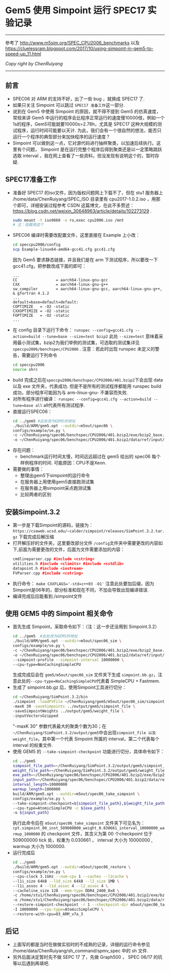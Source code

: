 # Gem5 使用 Simpoint 运行 SPEC17 实验记录
---
参考了 http://www.m5sim.org/SPEC_CPU2006_benchmarks 以及 https://cluelessram.blogspot.com/2017/10/using-simpoint-in-gem5-to-speed-up_11.html

*Copy right by ChenRuiyang*

---

## 前言
+   SPEC06 对 ARM 的支持不好，出了一些 bug ，就换成 SPEC17 了.
+   如果只关注 Simpoint 可以跳过 `SPEC17 准备工作`这一部分.
+   说到在 Gem5 中使用 Simpoint 的原因，就不得不提到 Gem5 的仿真速度，常规来讲 Gem5 中运行的程序会比程序正常运行的速度慢10000倍，例如一个1s的程序，Gem5可能就要10000s=2.78h，尤其是 SPEC17 这种大规模的测试程序，运行时间可能要以天计. 为此，我们会有一个很自然的想法，能否只运行一个程序的典型部分来加快程序的运行速度？
+   Simpoint 可以做到这一点，它对源代码进行抽样聚类，以加速后续执行。这里有个问题， Simpoint 是在运行完整个程序后得到聚类还是以一定策略跳跃选取 interval ，我在网上查看了一些资料，但没发现有说明这个的，暂时存疑.

## SPEC17准备工作
+   准备好 SPEC17 的iso文件，因为版权问题网上下载不了，但在 stu1 服务器上 /home/data/ChenRuiyang/SPEC_ISO 目录里有 cpu2017-1.0.2.iso ，用那个即可，详细安装过程参考 CSDN 这篇博文，在此不多赘述：
    https://blog.csdn.net/weixin_30648963/article/details/102273129 .
    ```bash
    sudo mount -t iso9660 -o ro,exec cpu2006.iso /mnt
    # 注：挂载用这个
    ```
+   SPEC06 编译时需要改配置文件，这里直接在 Example 上小改：
    ```bash
    cd speccpu2006/config
    scp Example-linux64-amd64-gcc41.cfg gcc41.cfg
    ```
    因为 Gem5 要求静态链接，并且我们是在 arm 下测试程序，所以要改一下 gcc41.cfg，把参数改成下面的即可：
    ```
    ...
    CC                 = aarch64-linux-gnu-gcc
    CXX                = aarch64-linux-gnu-g++
    sw_compiler        = aarch64-linux-gnu-gcc, aarch64-linux-gnu-g++,  & gfortran 4.1.2
    ...
    default=base=default=default:
    COPTIMIZE   = -O2 -static
    CXXOPTIMIZE = -O2 -static
    FOPTIMIZE   = -O2 -static
    ...
    ```
+   在 config 目录下运行下命令：
    `runspec --config=gcc41.cfg --action=build --tune=base --size=test bzip2`
    此处 `--size=test` 意味着采用最小测试集，bzip2为我们举例的测试集，可选取的测试集详见 `speccpu2006/benchspec/CPU2006` .
    注意：若此时出现 runspec 未定义的警告，需要运行下列命令
    ```bash
    cd speccpu2006
    source shrc
    ```
+   build 完成之后在`speccpu2006/benchspec/CPU2006/401.bzip2`下会出现 data 以及 exe 文件夹，代表成功.
    但是不是所有的测试程序都能用 runspec build 成功，部分程序可能因为与 arm-linux-gnu- 不兼容而失败.
+   对所有程序进行编译：
    `runspec --config=gcc41.cfg --action=build --tune=base all`
    all代表所有测试程序.
+   直接运行SPEC06：
    ```bash
    cd ../gem5 #此处改为GEM5的地址
    ./build/ARM/gem5.opt --outdir=m5out/spec06 \
    configs/example/se.py \
    -c ~/ChenRuiyang/spec06/benchspec/CPU2006/401.bzip2/exe/bzip2_base.armv7-gcc \
    -o ~/ChenRuiyang/spec06/benchspec/CPU2006/401.bzip2/data/ref/input/control
    ```
+   存在问题：
    +   benchmark运行时间太慢，时间远远超过在 gem5 给出的 spec06 每个样例程序的时间.
        可能原因：CPU不是Xeon.
+   需要做的事情：
    +   整理出gem5下simpoint的运行命令
    +   在服务器上用使用gem5直接跑测试集
    +   在服务器上用simpoint采点跑测试集
    +   比较两者的区别

## 安装Simpoint.3.2
+   第一步是下载Simpoint的源码，链接为：
    `https://cseweb.ucsd.edu/~calder/simpoint/releases/SimPoint.3.2.tar.gz`
    下载完成后解压缩
+   打开解压好的文件夹，这里要改部分文件
    `/config`文件夹中需要更改的内容如下,前面为需要更改的文件，后面为文件需要添加的内容：
    ```cpp
    cmdlineparser.cpp #include <cstring>
    utilities.h #include <climits> #include <cstdlib>
    datapoint.h #include <iostream>
    FVParser.cpp #include <cstring>
    ```
+   执行命令：
    `make CXXFLAGS='-std=c++03 -O1'`
    注意此处要加后缀，因为Simpoint是06年的，部分标准和现在不同，不加会导致出现编译错误.
+   编译完成后应能看到./simpoint文件

## 使用 GEM5 中的 Simpoint 相关命令
+   首先生成 Simpoint，采取命令如下：（注：这一步还没用到 Simpoint.3.2）
    ```bash
    cd ../gem5  #此处改为GEM5的地址
    ./build/ARM/gem5.opt --outdir=m5out/spec06_sim \
    configs/example/se.py \
    -c ~/ChenRuiyang/spec06/benchspec/CPU2006/401.bzip2/exe/bzip2_base.armv7-gcc \
    -o ~/ChenRuiyang/spec06/benchspec/CPU2006/401.bzip2/data/ref/input/control \
    --simpoint-profile --simpoint-interval 10000000 \
    --cpu-type=NonCachingSimpleCPU
    ```
    生成完成后会在 `gem5/m5out/spec06_sim` 文件夹下生成 `simpoint.bb.gz`，注意此处的`--cpu-type=NoCachingSimpleCPU`代表着 SimpleCPU + Fastmem.
+   生成了 simpoint.bb.gz 后，使用Simpoint工具进行切分：
    ```bash
    cd ~/ChenRuiyang/SimPoint.3.2/bin
    ./simpoint -loadFVFile ~/ChenRuiyang/gem5/m5out/spec06_sim/simpoint.bb.gz \
    -maxK 30 -saveSimpoints ../output/gem5/simpoint_file \
    -saveSimpointWeights ../output/gem5/weight_file \
    -inputVectorsGzipped
    ```
    "-maxK 30" 参数代表最大的聚类个数为30；在`~/ChenRuiyang/SimPoint.3.2/output/gem5`中会出现`simpoint_file 以及 weight_file`，其中第一个代表 Simpoint 所属的 interval，第二个代表每个 interval 的权重文件.
+   使用 GEM5 的 `--take-simpoint-checkpoint` 功能进行切分，具体命令如下：
    ```bash
    cd ../gem5
    simpoint_file_path=~/ChenRuiyang/SimPoint.3.2/output/gem5/simpoint_file
    weight_file_path=~/ChenRuiyang/SimPoint.3.2/output/gem5/weight_file
    exe_path=~/ChenRuiyang/spec06/benchspec/CPU2006/401.bzip2/exe/bzip2_base.armv7-gcc
    input_path=~/ChenRuiyang/spec06/benchspec/CPU2006/401.bzip2/data/ref/input/control
    interval_length=10000000
    warmup_length=1000000
    build/ARM/gem5.opt --outdir=m5out/spec06_take_simpoint \
    configs/example/se.py \
    --take-simpoint-checkpoint=${simpoint_file_path},${weight_file_path},${interval_length},${warmup_length} \
    --cpu-type=AtomicSimpleCPU -c ${exe_path} \
    -o ${input_path}
    ```
    执行此命令后在 `m5out/spec06_take_simpoint` 文件夹下可见名为：
    `cpt.simpoint_00_inst_509000000_weight_0.030661_interval_10000000_warmup_1000000`
    的 checkpoint 文件，其含义为第 00 个checkpoint 位于 509000000 tick 处，权重为 0.030661 ， interval 大小为 10000000 , warmup 大小为 1000000.
+   运行完成后
    ```bash
    cd ../gem5
    ./build/ARM/gem5.opt --outdir=m5out/spec06_restore \
    configs/example/se.py \
    --cpu-clock 3.1GHz --num-cpu 1 --caches --l2cache \
    --l1i_size 64kB --l1d_size 64kB --l2_size 1MB \
    --l1i_assoc 4 --l1d_assoc 4 --l2_assoc 4 \
    --cacheline_size 128 --mem-type DDR4_2400_8x8 \
    -c /home/stu1/ChenRuiyang/spec06/benchspec/CPU2006/401.bzip2/exe/bzip2_base.armv7-gcc \
    -o /home/stu1/ChenRuiyang/spec06/benchspec/CPU2006/401.bzip2/data/ref/input/control \
    --restore-simpoint-checkpoint -r 1 --checkpoint-dir m5out/spec06_take_simpoint \
    -I 10000000 --cpu-type=AtomicSimpleCPU \
    --restore-with-cpu=O3_ARM_v7a_3
    ```
## 后记
+   上面写的都是当时在做做实验时的不成熟的记录，详细的运行命令参见 /home/data/ChenRuiyang/sh_command/spmv_spec 中的 sh 文件.
+   另外后面决定暂时先不做 SEPC 17 了，先做 Graph500 ， SPEC 06/17 的坑等以后遇到再填吧.